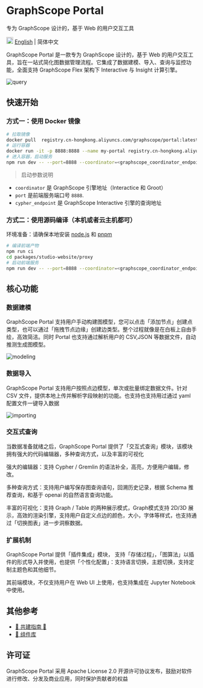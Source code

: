 <!-- <h1 align="center">
    <img src="https://graphscope.io/assets/images/graphscope-logo.svg" width="400" alt="graphscope-logo">
</h1>

<p align="center">
   专为 GraphScope 设计的，基于 Web 的用户交互工具
</p>

<div align="center"> -->

<!-- [![Version](https://badgen.net/npm/v/@graphscope/studio-query)](https://www.npmjs.com/@graphscope/studio-query)

![Latest commit](https://badgen.net/github/last-commit/graphscope/portal)
   -->
</div>

# GraphScope Portal

专为 GraphScope 设计的，基于 Web 的用户交互工具

<img src="https://gw.alipayobjects.com/zos/antfincdn/R8sN%24GNdh6/language.svg" width="18"> [English](/docs/README.md) | 简体中文

GraphScope Portal 是一款专为 GraphScope 设计的，基于 Web 的用户交互工具，旨在一站式简化图数据管理流程。它集成了数据建模、导入、查询与监控功能，全面支持 GraphScope Flex 架构下 Interactive 与 Insight 计算引擎。

![query](https://img.alicdn.com/imgextra/i3/O1CN015kMEu71soPJ8fuhy2_!!6000000005813-0-tps-3424-1636.jpg)

## 快速开始

### 方式一：使用 Docker 镜像

```bash
# 拉取镜像
docker pull  registry.cn-hongkong.aliyuncs.com/graphscope/portal:latest
# 运行容器
docker run -it -p 8888:8888 --name my-portal registry.cn-hongkong.aliyuncs.com/graphscope/portal:latest
# 进入容器，启动服务
npm run dev -- --port=8888 --coordinator=<graphscope_coordinator_endpoint> --cypher_endpoint=<graphscope_cypher_endpoint>

```

> 启动参数说明

- `coordinator` 是 GraphScope 引擎地址（Interactice 和 Groot）
- `port` 是前端服务端口号 `8888`.
- `cypher_endpoint` 是 GraphScope Interactive 引擎的查询地址

### 方式二：使用源码编译（本机或者云主机都可）

环境准备：请确保本地安装 [node.js](https://nodejs.org/en) 和 [pnpm](https://pnpm.io/installation#using-npm)

```bash
# 编译前端产物
npm run ci
cd packages/studio-website/proxy
# 启动前端服务
npm run dev -- --port=8888 --coordinator=<graphscope_coordinator_endpoint> --cypher_endpoint=<graphscope_cypher_endpoint>
```

## 核心功能

### 数据建模

GraphScope Portal 支持用户手动构建图模型，您可以点击「添加节点」创建点类型，也可以通过「拖拽节点边缘」创建边类型。整个过程就像是在白板上自由手绘，高效简洁。同时 Portal 也支持通过解析用户的 CSV,JSON 等数据文件，自动推测生成图模型。

![modeling](https://img.alicdn.com/imgextra/i1/O1CN01Msfdm820qFpaF6Ku6_!!6000000006900-0-tps-3572-1912.jpg)

### 数据导入

GraphScope Portal 支持用户按照点边模型，单次或批量绑定数据文件。针对 CSV 文件，提供本地上传并解析字段映射的功能。也支持也支持用过通过 yaml 配置文件一键导入数据

![importing](https://img.alicdn.com/imgextra/i2/O1CN01VZlwwK1K5nnW6MPF7_!!6000000001113-0-tps-3554-1914.jpg)

### 交互式查询

当数据准备就绪之后，GraphScope Portal 提供了「交互式查询」模块，该模块拥有强大的代码编辑器，多种查询方式，以及丰富的可视化

强大的编辑器：支持 Cypher / Gremlin 的语法补全，高亮，方便用户编辑，修改。

多种查询方式：支持用户编写保存图查询语句，回溯历史记录，根据 Schema 推荐查询，和基于 openai 的自然语言查询功能。

丰富的可视化：支持 Graph / Table 的两种展示模式，Graph模式支持 2D/3D 展示，高效的渲染引擎，支持用户自定义点边的颜色，大小，字体等样式，也支持通过「切换图表」进一步洞察数据。

### 扩展机制

GraphScope Portal 提供「插件集成」模块， 支持「存储过程」，「图算法」以插件的形式导入并使用，也提供「个性化配置」：支持语言切换，主题切换，支持定制主题色和其他细节。

其前端模块，不仅支持用户在 Web UI 上使用，也支持集成在 Jupyter Notebook 中使用。

## 其他参考

- [👏 共建指南 👏]('./CONTRIBUTING.zh-CN.md')
- [ 🔧 组件库](https://portal-bim.pages.dev/)

## 许可证

GraphScope Portal 采用 Apache License 2.0 开源许可协议发布，鼓励对软件进行修改、分发及商业应用，同时保护贡献者的权益
